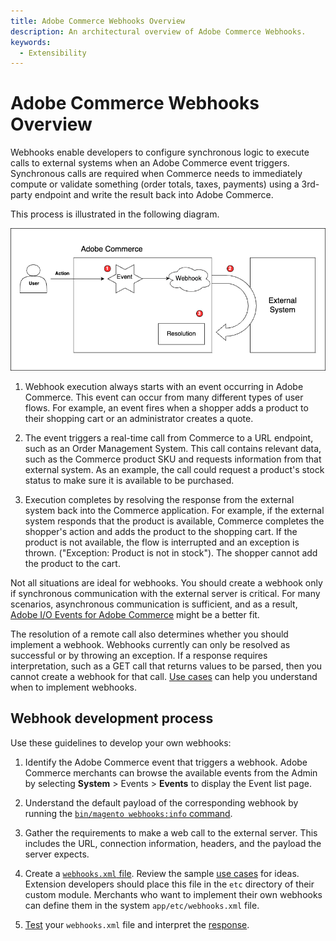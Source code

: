 ```yaml
---
title: Adobe Commerce Webhooks Overview
description: An architectural overview of Adobe Commerce Webhooks.
keywords:
  - Extensibility
---
```


# Adobe Commerce Webhooks Overview

Webhooks enable developers to configure synchronous logic to execute calls to external systems when an Adobe Commerce event triggers. Synchronous calls are required when Commerce needs to immediately compute or validate something (order totals, taxes, payments) using a 3rd-party endpoint and write the result back into Adobe Commerce.

This process is illustrated in the following diagram.

![Webhooks architecture](../_images/webhooks.png)

1. Webhook execution always starts with an event occurring in Adobe Commerce. This event can occur from many different types of user flows. For example, an event fires when a shopper adds a product to their shopping cart or an administrator creates a quote.

1. The event triggers a real-time call from Commerce to a URL endpoint, such as an Order Management System. This call contains relevant data, such as the Commerce product SKU and requests information from that external system. As an example, the call could request a product's stock status to make sure it is available to be purchased.

1. Execution completes by resolving the response from the external system back into the Commerce application. For example, if the external system responds that the product is available, Commerce completes the shopper's action and adds the product to the shopping cart. If the product is not available, the flow is interrupted and an exception is thrown. ("Exception: Product is not in stock"). The shopper cannot add the product to the cart.

Not all situations are ideal for webhooks. You should create a webhook only if synchronous communication with the external server is critical. For many scenarios, asynchronous communication is sufficient, and as a result, [Adobe I/O Events for Adobe Commerce](../events/index.md) might be a better fit.

The resolution of a remote call also determines whether you should implement a webhook. Webhooks currently can only be resolved as successful or by throwing an exception. If a response requires interpretation, such as a GET call that returns values to be parsed, then you cannot create a webhook for that call. [Use cases](use-cases.md) can help you understand when to implement webhooks.

## Webhook development process

Use these guidelines to develop your own webhooks:

1. Identify the Adobe Commerce event that triggers a webhook. Adobe Commerce merchants can browse the available events from the Admin by selecting **System** > Events > **Events** to display the Event list page.

1. Understand the default payload of the corresponding webhook by running the [`bin/magento webhooks:info` command](commands.md#display-the-payload-of-a-webhook).

1. Gather the requirements to make a web call to the external server. This includes the URL, connection information, headers, and the payload the server expects.

1. Create a [`webhooks.xml` file](hooks.md). Review the sample [use cases](use-cases.md) for ideas. Extension developers should place this file in the `etc` directory of their custom module. Merchants who want to implement their own webhooks can define them in the system `app/etc/webhooks.xml` file.

1. [Test](testing.md) your `webhooks.xml` file and interpret the [response](responses.md).
